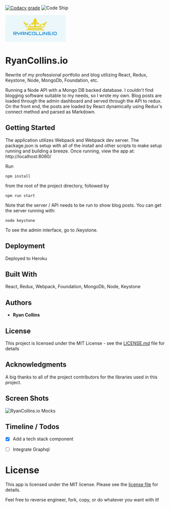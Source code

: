 [![Codacy grade](https://img.shields.io/codacy/grade/fb3bf4881b8d4b98a8a3ff59f47b14d4.svg?maxAge=2592000)](https://github.com/RyanCCollins/ryancollins.io)
![Code Ship](https://codeship.com/projects/19501030-5b62-0134-1c18-421b0673279f/status?branch=master)

![Ryancollins.io logo](https://raw.githubusercontent.com/RyanCCollins/ryancollins.io/master/ryancollins.io-logo.png)

# RyanCollins.io

Rewrite of my professional portfolio and blog utilizing React, Redux, Keystone, Node, MongoDb, Foundation, etc.

Running a Node API with a Mongo DB backed database.  I couldn't find blogging software suitable to my needs, so I wrote my own.  Blog posts are loaded through the admin dashboard and served through the API to redux.  On the front end, the posts are loaded by React dynamically using Redux's connect method and parsed as Markdown.

## Getting Started
The application utilizes Webpack and Webpack dev server.  The package.json is setup with all of the install and other scripts to make setup running and building a breeze.  Once running, view the app at: http://localhost:8080/

Run
```
npm install
```

from the root of the project directory, followed by
```
npm run start
```

Note that the server / API needs to be run to show blog posts.  You can get the server running with:
```
node keystone
```

To see the admin interface, go to /keystone.

## Deployment
Deployed to Heroku

## Built With
React,
Redux,
Webpack,
Foundation,
MongoDb,
Node,
Keystone


## Authors

* **Ryan Collins**

## License

This project is licensed under the MIT License - see the [LICENSE.md](LICENSE.md) file for details

## Acknowledgments
A big thanks to all of the project contributors for the libraries used in this project.

## Screen Shots
![RyanCollins.io Mocks](https://raw.githubusercontent.com/RyanCCollins/ryancollins.io/master/ryancollins.io-mockup.jpg)

## Timeline / Todos
* [x] Add a tech stack component
* [ ] Integrate Graphql


# License
This app is licensed under the MIT license.  Please see the [license file](https://github.com/RyanCCollins/ryancollins.io/blob/master/LICENSE) for details.

Feel free to reverse engineer, fork, copy, or do whatever you want with it!
